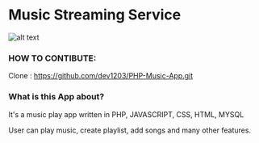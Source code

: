 # Music Streaming Service
![alt text](https://github.com/dev1203/PHP-Music-App/blob/master/images/songsapp.png)

### HOW TO CONTIBUTE:

Clone :
https://github.com/dev1203/PHP-Music-App.git

### What is this App about?

It's a music play app written in PHP, JAVASCRIPT, CSS, HTML, MYSQL

User can play music, create playlist, add songs and many other features.

